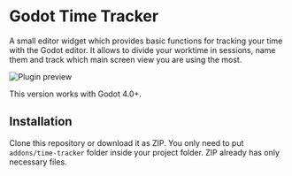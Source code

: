 # Godot Time Tracker

A small editor widget which provides basic functions for tracking your time with the Godot editor. It allows to divide your worktime in sessions, name them and track which main screen view you are using the most.

![Plugin preview](/images/preview-1.png)

This version works with Godot 4.0+.

## Installation

Clone this repository or download it as ZIP. You only need to put `addons/time-tracker` folder inside your project folder. ZIP already has only necessary files.
